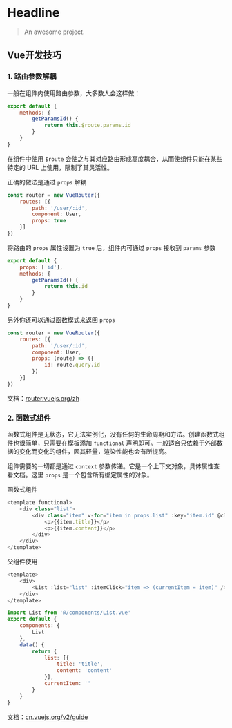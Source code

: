 # Headline

> An awesome project.

<!-- ## 灵感来自

[disoul/electron-cloud-music](https://github.com/disoul/electron-cloud-music)

[darknessomi/musicbox](https://github.com/darknessomi/musicbox)

[sqaiyan/netmusic-node](https://github.com/sqaiyan/netmusic-node) -->

## Vue开发技巧

### 1. 路由参数解耦

一般在组件内使用路由参数，大多数人会这样做：

```javascript
export default {
    methods: {
        getParamsId() {
            return this.$route.params.id
        }
    }
}
```

在组件中使用 `$route` 会使之与其对应路由形成高度耦合，从而使组件只能在某些特定的 URL 上使用，限制了其灵活性。

正确的做法是通过 `props` 解耦

```javascript
const router = new VueRouter({
    routes: [{
        path: '/user/:id',
        component: User,
        props: true
    }]
})
```

将路由的 `props` 属性设置为 `true` 后，组件内可通过 `props` 接收到 `params` 参数

```javascript
export default {
    props: ['id'],
    methods: {
        getParamsId() {
            return this.id
        }
    }
}
```

另外你还可以通过函数模式来返回 `props`

```javascript
const router = new VueRouter({
    routes: [{
        path: '/user/:id',
        component: User,
        props: (route) => ({
            id: route.query.id
        })
    }]
})
```

文档：[router.vuejs.org/zh](router.vuejs.org/zh)

### 2. 函数式组件

函数式组件是无状态，它无法实例化，没有任何的生命周期和方法。创建函数式组件也很简单，只需要在模板添加 `functional` 声明即可。一般适合只依赖于外部数据的变化而变化的组件，因其轻量，渲染性能也会有所提高。

组件需要的一切都是通过 `context` 参数传递。它是一个上下文对象，具体属性查看文档。这里 `props` 是一个包含所有绑定属性的对象。

函数式组件

```javascript
<template functional>
    <div class="list">
        <div class="item" v-for="item in props.list" :key="item.id" @click="props.itemClick(item)">
            <p>{{item.title}}</p>
            <p>{{item.content}}</p>
        </div>
    </div>
</template>
```

父组件使用

```javascript
<template>
    <div>
        <List :list="list" :itemClick="item => (currentItem = item)" />
    </div>
</template>
```

```javascript
import List from '@/components/List.vue'
export default {
    components: {
        List
    },
    data() {
        return {
            list: [{
                title: 'title',
                content: 'content'
            }],
            currentItem: ''
        }
    }
}
```

文档：[cn.vuejs.org/v2/guide](cn.vuejs.org/v2/guide)
